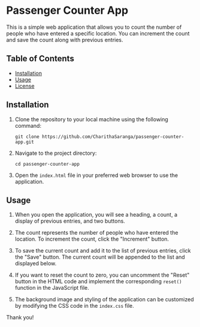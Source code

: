 # Passenger Counter App

This is a simple web application that allows you to count the number of people who have entered a specific location. You can increment the count and save the count along with previous entries.

## Table of Contents

- [Installation](#installation)
- [Usage](#usage)
- [License](#license)

## Installation

1. Clone the repository to your local machine using the following command:

   ```shell
   git clone https://github.com/CharithaSaranga/passenger-counter-app.git
   ```

2. Navigate to the project directory:

   ```shell
   cd passenger-counter-app
   ```

3. Open the `index.html` file in your preferred web browser to use the application.

## Usage

1. When you open the application, you will see a heading, a count, a display of previous entries, and two buttons.

2. The count represents the number of people who have entered the location. To increment the count, click the "Increment" button.

3. To save the current count and add it to the list of previous entries, click the "Save" button. The current count will be appended to the list and displayed below.

4. If you want to reset the count to zero, you can uncomment the "Reset" button in the HTML code and implement the corresponding `reset()` function in the JavaScript file.

5. The background image and styling of the application can be customized by modifying the CSS code in the `index.css` file.


Thank you!
